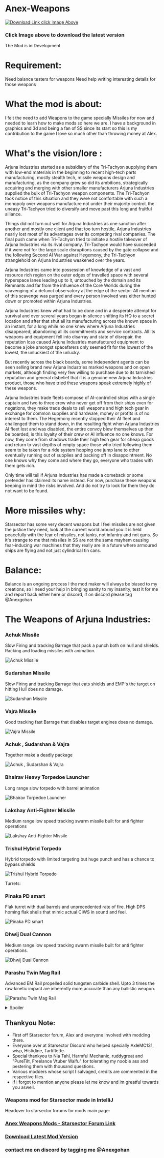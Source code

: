 # Anex-Weapons

[![Download Link click Image Above](https://i.imgur.com/Lztn7qM.png)](https://github.com/Anexgohan/Anex-Weapons/releases/latest/)
### Click Image above to download the latest version

The Mod is in Development

# Requirement:
Need balance testers for weapons 
Need help writing interesting details for those weapons

# What the mod is about:
I felt the need to add Weapons to the game specially Missiles for now and needed to learn how to make mods so here we are.
I have a background in graphics and 3d and being a fan of SS since its start so this is my contribution to the game I love so much other than throwing money at Alex.

# What's the vision/lore :
Arjuna Industries started as a subsidiary of the Tri-Tachyon supplying them with low-end materials in the beginning to recent high-tech parts manufacturing, mostly stealth tech, missile weapons design and manufacturing, as the company grew so did its ambitions, strategically acquiring and merging with other smaller manufacturers Arjuna Industries supplied the bulk of Tri-Tachyon weapon components. 
The Tri-Tachyon took notice of this situation and they were not comfortable with such a monopoly over weapons manufacture not under their majority control, the uneasy Tri-Tachyon tried to diversify and move past this long and fruitful alliance.

Things did not turn out well for Arjuna Industries as one sanction after another and mostly one client and that too turn hostile, Arjuna Industries nearly lost most of its advantages over its competing rival companies. The final push came when Tri-Tachyon tried to initiate a hostile takeover of Arjuna Industries via its rival company.
Tri-Tachyon would have succeeded if it were not for the large scale disruptions caused by the gate collapse and the following Second AI War against Hegemony, the Tri-Tachyon stranglehold on Arjuna Industries weakened over the years.

Arjuna Industries came into possession of knowledge of a vast and resource rich region on the outer edges of travelled space with several hyperspace lanes leading up to it, untouched by the domain and its Remnants and far from the influence of the Core Worlds during the scavenging of a defunct observatory at the edge of the sector. All mention of this scavenge was purged and every person involved was either hunted down or promoted within Arjuna Industries. 

Arjuna Industries knew what had to be done and in a desperate attempt for survival and over several years began in silence shifting its HQ to a secret location and after that shut all its manufacturing across the known space in an instant, for a long while no one knew where Arjuna Industries disappeared, abandoning all its commitments and service contracts. All its weapons and equipment fell into disarray and state of disrepair, the reputation loss caused Arjuna Industries manufactured equipment to become a joke amongst spacefarers only seemed fit for the lowest of the lowest, the unluckiest of the unlucky.

But recently across the black boards, some independent agents can be seen selling brand new Arjuna Industries marked weapons and on open markets, although finding very few willing to purchase due to its tarnished reputation and general disbelief that it is a genuine new Arjuna Industries product, those who have tried these weapons speak extremely highly of these weapons.

Arjuna Industries trade fleets compose of AI-controlled ships with a single captain and two to three crew who never get off from their ships even for negations, they make trade deals to sell weapons and high tech gear in exchange for common supplies and hardware, money or profits is of no interest to them. The Hegemony recently stopped their AI fleet and challenged them to stand down, in the resulting fight when Arjuna Industries AI fleet lost and was disabled, the entire convoy blew themselves up then be boarded, is this loyalty of their crew or AI influence no one knows. For now, they come from shadows trade their high tech gear for cheap goods and return to vast depths of empty space those who tried following them seem to be taken for a ride system hopping one jump lane to other eventually running out of supplies and backing off in disappointment. No one knows why they come and where they go, everyone who trades with them gets rich.

Only time will tell if Arjuna Industries has made a comeback or some pretender has claimed its name instead.
For now, purchase these weapons keeping in mind the risks involved. And do not try to look for them they do not want to be found.

# More missiles why:
Starsector has some very decent weapons but I feel missiles are not given the justice they need, look at the current world around you it is held peacefully with the fear of missiles, not tanks, not infantry and not guns. So it's strange to me that missiles in SS are not the same mayhem causing fear-inducing war machines that they really are in a future where armoured ships are flying and not just cylindrical tin cans.

# Balance:
Balance is an ongoing process I the mod maker will always be biased to my creations, so I need your help in bringing sanity to my insanity, test it for me and report back either here or discord, if on discord please tag @Anexgohan

# The Weapons of Arjuna Industries:


### Achuk Missile 
Slow Firing and tracking Barrage that pack a punch both on hull and shields. Racking and loading missiles with animation.

![Achuk Missile](https://media.giphy.com/media/Vbhr5LHGTxfIKskMTn/giphy-downsized-large.gif)

### Sudarshan Missile
Slow Firing and tracking Barrage that eats shields and EMP's the target on hitting Hull does no damage.

![Sudarshan Missile](https://media.giphy.com/media/AIQoWuumMWysVdTEEY/giphy-downsized-large.gif)

### Vajra Missile
Good tracking fast Barrage that disables target engines does no damage.

![Vajra Missile](https://media.giphy.com/media/gXGSmTjAMxtkxpyYeo/giphy-downsized-large.gif)

### Achuk , Sudarshan & Vajra
Together make a deadly package

![Achuk , Sudarshan & Vajra](https://media.giphy.com/media/2ZWFXyXwcch9IxDM46/giphy-downsized-large.gif)

### Bhairav Heavy Torpedoe Launcher
Long range slow torpedo with barrel animation

![Bhairav Torpedoe Launcher](https://media.giphy.com/media/0utrSdNcnAHAWdiyOT/giphy-downsized-large.gif)

### Lakshay Anti-Fighter Missile
Medium range low speed tracking swarm missile built for anti fighter operations

![Lakshay Anti-Fighter Missile](https://media.giphy.com/media/yV0fgstw58m1CDva1A/giphy-downsized-large.gif)

### Trishul Hybrid Torpedo
Hybrid torpedo with limited targeting but huge punch and has a chance to bypass shields

![Trishul Hybrid Torpedo](https://media.giphy.com/media/yAXncn3v70YmENGaJv/giphy-downsized.gif)

Turrets:
### Pinaka PD smart
Flak turret with dual barrels and unprecedented rate of fire.
High DPS homing flak shells that mimic actual CIWS in sound and feel.

![Pinaka PD smart](https://media.giphy.com/media/GxKiiiaEPRGzMs3D2u/giphy-downsized.gif)

### Dhwij Dual Cannon
Medium range low speed tracking swarm missile built for anti fighter operations.

![Dhwij Dual Cannon](https://media.giphy.com/media/bgepwKiaUG7jrSO9OV/giphy-downsized.gif)

### Parashu Twin Mag Rail
Advanced EM Rail propelled solid tungsten carbide shell.
Upto 3 times the raw kinetic impact are inherently more accurate than any ballistic weapon.

![Parashu Twin Mag Rail](https://media.giphy.com/media/tYU45OgJkK9SPZavXI/giphy-downsized-large.gif)

<details>
  <summary>Spoiler</summary>
  
  ```
  More to follow
  ```
</details>

## Thankyou Note:

* First off Starsector forum, Alex and everyone involved with modding there.
* Everyone over at Starsector Discord who helped specially AxleMC131, wisp, Histidine, Tartiflette.
* Special thankyou to Nia Tahl, Harmful Mechanic, ruddygreat and "PureTilt, Freelance Vtuber Waifu" for tolerating my noobie ass and pestering them with thousand questions.
* Various modders whose script I salvaged, credits are commented in the respective files.
* If i forgot to mention anyone please let me know and im greatful towards you aswell.


### Weapons mod for Starsector made in IntelliJ

Headover to starsector forums for mods main page:

### [Anex Weapons Mods - Starsector Forum Link](https://fractalsoftworks.com/forum/index.php?topic=24084.0)

### [Download Latest Mod Version](https://github.com/Anexgohan/Anex-Weapons/releases/latest/)

### contact me on discord by tagging me @Anexgohan



